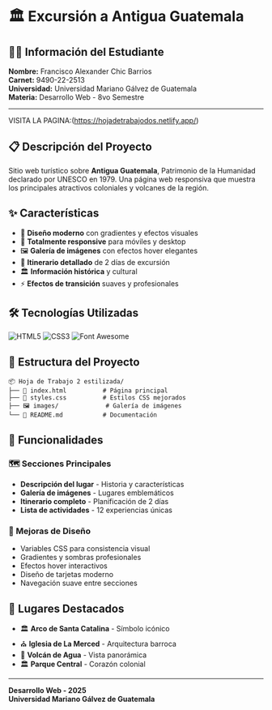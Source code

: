 # 🏛️ Excursión a Antigua Guatemala

## 👨‍🎓 Información del Estudiante

**Nombre:** Francisco Alexander Chic Barrios  
**Carnet:** 9490-22-2513  
**Universidad:** Universidad Mariano Gálvez de Guatemala  
**Materia:** Desarrollo Web - 8vo Semestre  

---

VISITA LA PAGINA:(https://hojadetrabajodos.netlify.app/)

## 📋 Descripción del Proyecto

Sitio web turístico sobre **Antigua Guatemala**, Patrimonio de la Humanidad declarado por UNESCO en 1979. Una página web responsiva que muestra los principales atractivos coloniales y volcanes de la región.

## ✨ Características

- 🎨 **Diseño moderno** con gradientes y efectos visuales
- 📱 **Totalmente responsive** para móviles y desktop
- 🖼️ **Galería de imágenes** con efectos hover elegantes
- 📅 **Itinerario detallado** de 2 días de excursión
- 🏛️ **Información histórica** y cultural
- ⚡ **Efectos de transición** suaves y profesionales

## 🛠️ Tecnologías Utilizadas

![HTML5](https://img.shields.io/badge/HTML5-E34F26?style=flat&logo=html5&logoColor=white)
![CSS3](https://img.shields.io/badge/CSS3-1572B6?style=flat&logo=css3&logoColor=white)
![Font Awesome](https://img.shields.io/badge/Font_Awesome-339AF0?style=flat&logo=fontawesome&logoColor=white)

## 📁 Estructura del Proyecto

```
📦 Hoja de Trabajo 2 estilizada/
├── 📄 index.html          # Página principal
├── 🎨 styles.css          # Estilos CSS mejorados
├── 🖼️ images/             # Galería de imágenes
└── 📖 README.md           # Documentación
```

## 🎯 Funcionalidades

### 🗺️ Secciones Principales
- **Descripción del lugar** - Historia y características
- **Galería de imágenes** - Lugares emblemáticos
- **Itinerario completo** - Planificación de 2 días
- **Lista de actividades** - 12 experiencias únicas

### 🎨 Mejoras de Diseño
- Variables CSS para consistencia visual
- Gradientes y sombras profesionales  
- Efectos hover interactivos
- Diseño de tarjetas moderno
- Navegación suave entre secciones

## 🌟 Lugares Destacados

- 🏛️ **Arco de Santa Catalina** - Símbolo icónico
- ⛪ **Iglesia de La Merced** - Arquitectura barroca
- 🌋 **Volcán de Agua** - Vista panorámica
- 🏛️ **Parque Central** - Corazón colonial

---

**Desarrollo Web - 2025**  
**Universidad Mariano Gálvez de Guatemala**